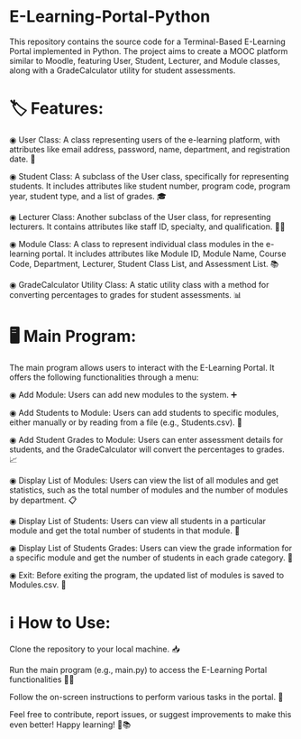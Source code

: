 # E-Learning-Portal-Python
This repository contains the source code for a Terminal-Based E-Learning Portal implemented in Python. The project aims to create a MOOC platform similar to Moodle, featuring User, Student, Lecturer, and Module classes, along with a GradeCalculator utility for student assessments.

# 🏷️ Features:
◉ User Class: A class representing users of the e-learning platform, with attributes like email address, password, name, department, and registration date. 👤

◉ Student Class: A subclass of the User class, specifically for representing students. It includes attributes like student number, program code, program year, student type, and a list of grades. 🎓

◉ Lecturer Class: Another subclass of the User class, for representing lecturers. It contains attributes like staff ID, specialty, and qualification. 👨‍🏫

◉ Module Class: A class to represent individual class modules in the e-learning portal. It includes attributes like Module ID, Module Name, Course Code, Department, Lecturer, Student Class List, and Assessment List. 📚

◉ GradeCalculator Utility Class: A static utility class with a method for converting percentages to grades for student assessments. 📊

# 🖥️ Main Program:
The main program allows users to interact with the E-Learning Portal. It offers the following functionalities through a menu:

◉ Add Module: Users can add new modules to the system. ➕

◉ Add Students to Module: Users can add students to specific modules, either manually or by reading from a file (e.g., Students.csv). 📝

◉ Add Student Grades to Module: Users can enter assessment details for students, and the GradeCalculator will convert the percentages to grades. 📈

◉ Display List of Modules: Users can view the list of all modules and get statistics, such as the total number of modules and the number of modules by department. 📋

◉ Display List of Students: Users can view all students in a particular module and get the total number of students in that module. 👥

◉ Display List of Students Grades: Users can view the grade information for a specific module and get the number of students in each grade category. 📜

◉ Exit: Before exiting the program, the updated list of modules is saved to Modules.csv. 🔄

# ℹ️ How to Use:
Clone the repository to your local machine. 📥

Run the main program (e.g., main.py) to access the E-Learning Portal functionalities 🏃‍♂️

Follow the on-screen instructions to perform various tasks in the portal. 📝

Feel free to contribute, report issues, or suggest improvements to make this even better! Happy learning! 🤗📚
